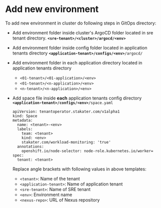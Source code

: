 # Add new environment

To add new environment in cluster do following steps in GitOps directory:

- Add environment folder inside cluster's ArgoCD folder located in sre tenant directory.
  **`<sre-tenant>/<cluster>/argocd/<env>`**

- Add environment folder inside config folder located in application tenants directory
  **`<application-tenant>/configs/<env>`**`/argocd/`

- Add environment folder in each application directory located in application tenants directory
    - `<01-tenant>/<01-application>/<env>`
    - `<01-tenant>/<n-application>/<env>`
    - `<n-tenant>/<n-application>/<env>`

- Add space file inside **each** application tenants config directory
  **`<application-tenant>/configs/<env>`**`/space.yaml`

  ```
  apiVersion: tenantoperator.stakater.com/v1alpha1
  kind: Space
  metadata:
    name: <tenant>-<env>
    labels:
      team: <tenant>
      kind: <env>
      stakater.com/workload-monitoring: 'true'
    annotations:
      openshift.io/node-selector: node-role.kubernetes.io/worker= 
  spec:
    tenant: <tenant>
  ```

  Replace angle brackets with following values in above templates:
    - `<tenant>`: Name of the tenant
    - `<application-tenant>`: Name of application tenant
    - `<sre-tenant>`: Name of SRE tenant
    - `<env>`: Environment name
    - `<nexus-repo>`: URL of Nexus repository
